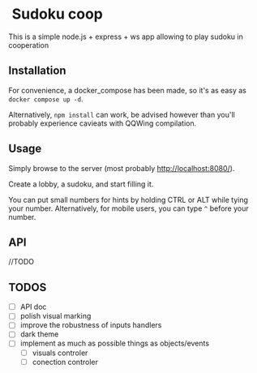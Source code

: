 #  Sudoku coop

This is a simple node.js + express + ws app allowing to play sudoku in cooperation

## Installation

For convenience, a docker_compose has been made, so it's as easy as `docker compose up -d`.

Alternatively, `npm install` can work, be advised however than you'll probably experience cavieats with QQWing compilation.

## Usage

Simply browse to the server (most probably [http://localhost:8080/](http://localhost:8080/)).

Create a lobby, a sudoku, and start filling it.

You can put small numbers for hints by holding CTRL or ALT while tying your number. Alternatively, for mobile users, you can type `^` before your number.

## API

//TODO

## TODOS

- [ ] API doc
- [ ] polish visual marking
- [ ] improve the robustness of inputs handlers
- [ ] dark theme
- [ ] implement as much as possible things as objects/events
  - [ ] visuals controler
  - [ ] conection controler
